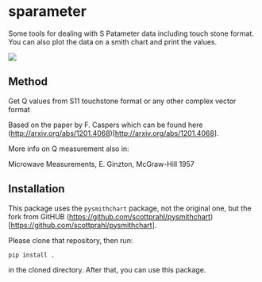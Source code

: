 # sparameter

Some tools for dealing with S Patameter data including touch stone format. You can also plot the data on a smith chart and print the values.

<img src="https://github.com/xaratustrah/sparameter/blob/master/smithplot.png">

## Method

Get Q values from S11 touchstone format
or any other complex vector format

Based on the paper by F. Caspers which can be found here (http://arxiv.org/abs/1201.4068)[http://arxiv.org/abs/1201.4068].


More info on Q measurement also in:

Microwave Measurements, E. Ginzton, McGraw-Hill 1957


## Installation

This package uses the `pysmithchart` package, not the original one, but the fork from GitHUB (https://github.com/scottprahl/pysmithchart)[https://github.com/scottprahl/pysmithchart].

Please clone that repository, then run:

```
pip install .
```

in the cloned directory. After that, you can use this package.



